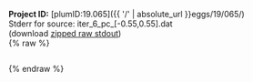 **Project ID:** [plumID:19.065]({{ '/' | absolute_url }}eggs/19/065/)  
Stderr for source:  iter_6_pc_[-0.55,0.55].dat   
(download [zipped raw stdout](iter_6_pc_[-0.55,0.55].dat.plumed.stdout.txt.zip))  
{% raw %}
<pre>
</pre>
{% endraw %}
